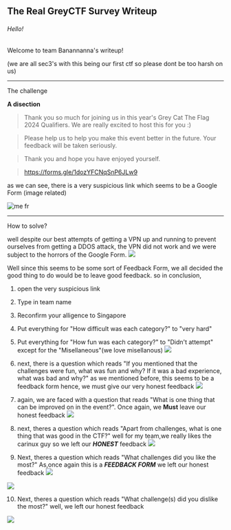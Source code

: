 ## The Real GreyCTF Survey Writeup

###### Hello!

Welcome to team Banannanna's writeup!

(we are all sec3's with this being our first ctf so please dont be too harsh on us)

---

The challenge

**A disection** 

> Thank you so much for joining us in this year's Grey Cat The Flag 2024 Qualifiers. We are really excited to host this for you :)

> Please help us to help you make this event better in the future. Your feedback will be taken seriously.

> Thank you and hope you have enjoyed yourself.

> https://forms.gle/1dozYFCNqSnP6JLw9



as we can see, there is a very suspicious link which seems to be a Google Form (image related)

![me fr](https://github.com/saumilthecode/A-writeup-of-sorts-greycattheflag/blob/main/Images/d0f060d8863df7ba25c023bf4b4461ac.jpg?raw=true)

---

How to solve?

well despite our best attempts of getting a VPN up and running to prevent ourselves from getting a DDOS attack, the VPN did not work and we were subject to the horrors of the Google Form.
![](https://github.com/saumilthecode/A-writeup-of-sorts-greycattheflag/blob/main/Images/SCR-20240426-jdsm.png?raw=true)

Well since this seems to be some sort of Feedback Form, we all decided the good thing to do would be to leave good feedback.
so in conclusion,

1. open the very suspicious link
2. Type in team name
3. Reconfirm your alligence to Singapore
4. Put everything for "How difficult was each category?" to "very hard"
5. Put everything for "How fun was each category?" to "Didn't attempt" except for the "Misellaneous"(we love misellanous)
![](https://github.com/saumilthecode/A-writeup-of-sorts-greycattheflag/blob/main/Images/SCR-20240426-jfkv.png?raw=true)
6. next, there is a question which reads "If you mentioned that the challenges were fun, what was fun and why? If it was a bad experience, what was bad and why?" 
as we mentioned before, this seems to be a feedback form hence, we must give our very honest feedback
![](https://github.com/saumilthecode/A-writeup-of-sorts-greycattheflag/blob/main/Images/SCR-20240426-jgld.png?raw=true)

7. again, we are faced with a question that reads "What is one thing that can be improved on in the event?". Once again, we **Must** leave our honest feedback
![](https://github.com/saumilthecode/A-writeup-of-sorts-greycattheflag/blob/main/Images/SCR-20240426-jgyx.png?raw=true)

8. next, theres a question which reads "Apart from challenges, what is one thing that was good in the CTF?" 
well for my team,we really likes the carinux guy so we left our ***HONEST*** feedback
![](https://github.com/saumilthecode/A-writeup-of-sorts-greycattheflag/blob/main/Images/SCR-20240426-jhgw.png?raw=true)

9. Next, theres a question which reads "What challenges did you like the most?"
As,once again this is a _***FEEDBACK FORM***_ we left our honest feedback 
![](https://github.com/saumilthecode/A-writeup-of-sorts-greycattheflag/blob/main/Images/SCR-20240426-jkca.png?raw=true)

![](https://github.com/saumilthecode/A-writeup-of-sorts-greycattheflag/blob/main/Images/SCR-20240426-jjpv.png?raw=true)

10. Next, theres a question which reads "What challenge(s) did you dislike the most?"
well, we left our honest feedback 

![](https://github.com/saumilthecode/A-writeup-of-sorts-greycattheflag/blob/main/Images/SCR-20240426-jhmi.png?raw=true)